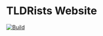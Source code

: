 # TLDRists Website

[![Build](https://github.com/fmueller/tldrists/actions/workflows/website.yaml/badge.svg?branch=main)](https://github.com/fmueller/tldrists/actions/workflows/website.yaml)
